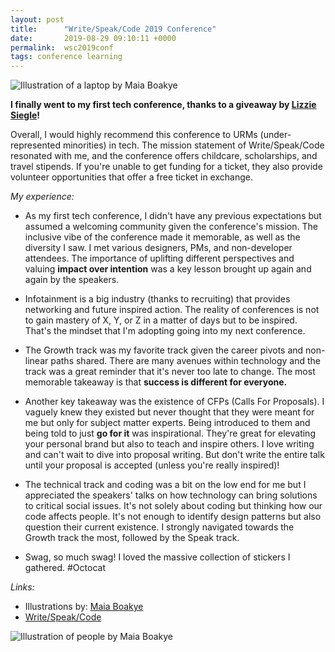 ```yaml
---
layout: post
title:      "Write/Speak/Code 2019 Conference"
date:       2019-08-29 09:10:11 +0000
permalink:  wsc2019conf
tags: conference learning
---
```

![Illustration of a laptop by Maia Boakye](https://www.writespeakcode.com/static/ec9c752d2450c2ec36dee51b524b23a7/3e65a/2019-laptop.png)

**I finally went to my first tech conference, thanks to a giveaway by [Lizzie Siegle](https://twitter.com/lizziepika)!**

Overall, I would highly recommend this conference to URMs (under-represented minorities) in tech. The mission statement of Write/Speak/Code resonated with me, and the conference offers childcare, scholarships, and travel stipends. If you're unable to get funding for a ticket, they also provide volunteer opportunities that offer a free ticket in exchange.

*My experience:*
- As my first tech conference, I didn't have any previous expectations but assumed a welcoming community given the conference's mission. The inclusive vibe of the conference made it memorable, as well as the diversity I saw. I met various designers, PMs, and non-developer attendees. The importance of uplifting different perspectives and valuing **impact over intention** was a key lesson brought up again and again by the speakers.

- Infotainment is a big industry (thanks to recruiting) that provides networking and future inspired action. The reality of conferences is not to gain mastery of X, Y, or Z in a matter of days but to be inspired. That's the mindset that I'm adopting going into my next conference.

- The Growth track was my favorite track given the career pivots and non-linear paths shared. There are many avenues within technology and the track was a great reminder that it's never too late to change. The most memorable takeaway is that **success is different for everyone.**

- Another key takeaway was the existence of CFPs (Calls For Proposals). I vaguely knew they existed but never thought that they were meant for me but only for subject matter experts. Being introduced to them and being told to just **go for it** was inspirational. They're great for elevating your personal brand but also to teach and inspire others. I love writing and can't wait to dive into proposal writing. But don't write the entire talk until your proposal is accepted (unless you're really inspired)!

- The technical track and coding was a bit on the low end for me but I appreciated the speakers' talks on how technology can bring solutions to critical social issues. It's not solely about coding but thinking how our code affects people. It's not enough to identify design patterns but also question their current existence. I strongly navigated towards the Growth track the most, followed by the Speak track.

- Swag, so much swag! I loved the massive collection of stickers I gathered. #Octocat

*Links:*
- Illustrations by: [Maia Boakye](https://maiaboakye.com/)
- [Write/Speak/Code](https://www.writespeakcode.com/)

![Illustration of people by Maia Boakye](https://www.writespeakcode.com/static/984324d0437d46dc17654f58011d47a7/3e65a/2019-people.png)

